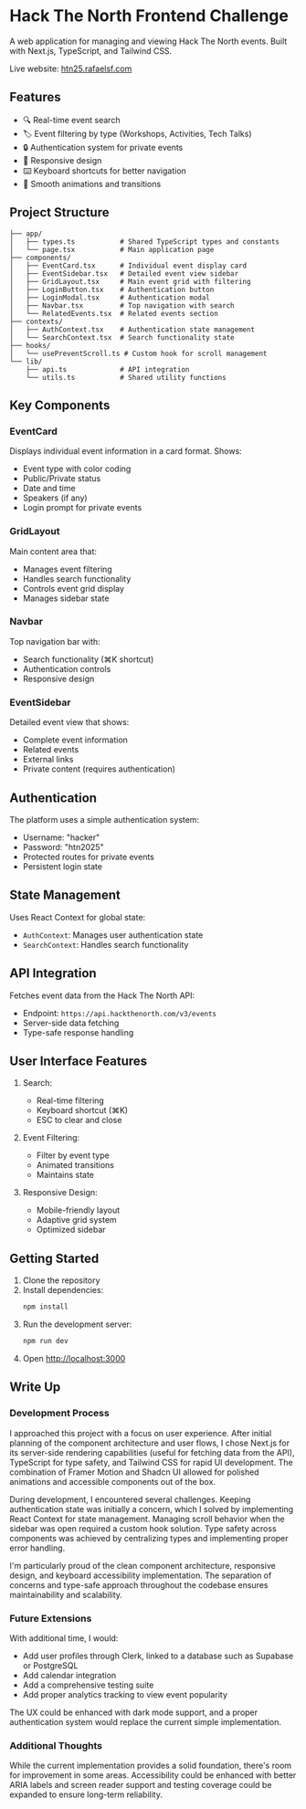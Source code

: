 # Hack The North Frontend Challenge

A web application for managing and viewing Hack The North events. Built with
Next.js, TypeScript, and Tailwind CSS.

Live website: [htn25.rafaelsf.com](https://htn25.rafaelsf.com/)

## Features

- 🔍 Real-time event search
- 🏷️ Event filtering by type (Workshops, Activities, Tech Talks)
- 🔒 Authentication system for private events
- 📱 Responsive design
- ⌨️ Keyboard shortcuts for better navigation
- 🎨 Smooth animations and transitions

## Project Structure

```
├── app/
│   ├── types.ts           # Shared TypeScript types and constants
│   └── page.tsx           # Main application page
├── components/
│   ├── EventCard.tsx      # Individual event display card
│   ├── EventSidebar.tsx   # Detailed event view sidebar
│   ├── GridLayout.tsx     # Main event grid with filtering
│   ├── LoginButton.tsx    # Authentication button
│   ├── LoginModal.tsx     # Authentication modal
│   ├── Navbar.tsx         # Top navigation with search
│   └── RelatedEvents.tsx  # Related events section
├── contexts/
│   ├── AuthContext.tsx    # Authentication state management
│   └── SearchContext.tsx  # Search functionality state
├── hooks/
│   └── usePreventScroll.ts # Custom hook for scroll management
└── lib/
    ├── api.ts             # API integration
    └── utils.ts           # Shared utility functions
```

## Key Components

### EventCard

Displays individual event information in a card format. Shows:

- Event type with color coding
- Public/Private status
- Date and time
- Speakers (if any)
- Login prompt for private events

### GridLayout

Main content area that:

- Manages event filtering
- Handles search functionality
- Controls event grid display
- Manages sidebar state

### Navbar

Top navigation bar with:

- Search functionality (⌘K shortcut)
- Authentication controls
- Responsive design

### EventSidebar

Detailed event view that shows:

- Complete event information
- Related events
- External links
- Private content (requires authentication)

## Authentication

The platform uses a simple authentication system:

- Username: "hacker"
- Password: "htn2025"
- Protected routes for private events
- Persistent login state

## State Management

Uses React Context for global state:

- `AuthContext`: Manages user authentication state
- `SearchContext`: Handles search functionality

## API Integration

Fetches event data from the Hack The North API:

- Endpoint: `https://api.hackthenorth.com/v3/events`
- Server-side data fetching
- Type-safe response handling

## User Interface Features

1. Search:

   - Real-time filtering
   - Keyboard shortcut (⌘K)
   - ESC to clear and close

2. Event Filtering:

   - Filter by event type
   - Animated transitions
   - Maintains state

3. Responsive Design:
   - Mobile-friendly layout
   - Adaptive grid system
   - Optimized sidebar

## Getting Started

1. Clone the repository
2. Install dependencies:
   ```bash
   npm install
   ```
3. Run the development server:
   ```bash
   npm run dev
   ```
4. Open [http://localhost:3000](http://localhost:3000)

## Write Up

### Development Process

I approached this project with a focus on user experience. After initial
planning of the component architecture and user flows, I chose Next.js for its
server-side rendering capabilities (useful for fetching data from the API),
TypeScript for type safety, and Tailwind CSS for rapid UI development. The
combination of Framer Motion and Shadcn UI allowed for polished animations and
accessible components out of the box.

During development, I encountered several challenges. Keeping authentication
state was initially a concern, which I solved by implementing React Context for
state management. Managing scroll behavior when the sidebar was open required a
custom hook solution. Type safety across components was achieved by centralizing
types and implementing proper error handling.

I'm particularly proud of the clean component architecture, responsive design,
and keyboard accessibility implementation. The separation of concerns and
type-safe approach throughout the codebase ensures maintainability and
scalability.

### Future Extensions

With additional time, I would:

- Add user profiles through Clerk, linked to a database such as Supabase or
  PostgreSQL
- Add calendar integration
- Add a comprehensive testing suite
- Add proper analytics tracking to view event popularity

The UX could be enhanced with dark mode support, and a proper authentication
system would replace the current simple implementation.

### Additional Thoughts

While the current implementation provides a solid foundation, there's room for
improvement in some areas. Accessibility could be enhanced with better ARIA
labels and screen reader support and testing coverage could be expanded to
ensure long-term reliability.
